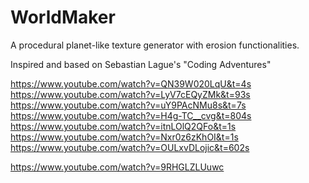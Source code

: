 # WorldMaker
A procedural planet-like texture generator with erosion functionalities. 

Inspired and based on Sebastian Lague's "Coding Adventures"

https://www.youtube.com/watch?v=QN39W020LqU&t=4s
https://www.youtube.com/watch?v=LyV7cEQyZMk&t=93s
https://www.youtube.com/watch?v=uY9PAcNMu8s&t=7s
https://www.youtube.com/watch?v=H4g-TC__cvg&t=804s
https://www.youtube.com/watch?v=itnLOlQ2QFo&t=1s
https://www.youtube.com/watch?v=Nxr0z6zKhOI&t=1s
https://www.youtube.com/watch?v=OULxvDLojic&t=602s

https://www.youtube.com/watch?v=9RHGLZLUuwc